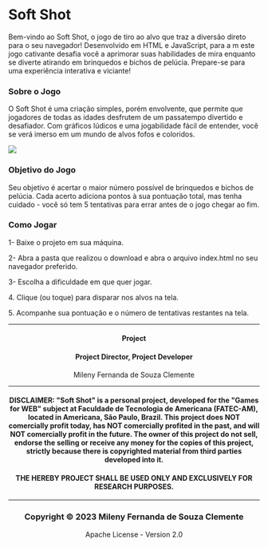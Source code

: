 # Soft Shot

<p>Bem-vindo ao Soft Shot, o jogo de tiro ao alvo que traz a diversão direto para o seu navegador! 
  Desenvolvido em HTML e JavaScript, para a m este jogo cativante desafia você a aprimorar suas habilidades de mira enquanto se diverte atirando em brinquedos e bichos de pelúcia. Prepare-se para uma experiência interativa e viciante!
</p>
<h3>Sobre o Jogo</h3>
<p>O Soft Shot é uma criação simples, porém envolvente, que permite que jogadores de todas as idades desfrutem de um passatempo divertido e desafiador. Com gráficos lúdicos e uma jogabilidade fácil de entender, você se verá imerso em um mundo de alvos fofos e coloridos.</p>
    <img align="center" src="image/PrintTela.png">



<h3>Objetivo do Jogo</h3>

<p>Seu objetivo é acertar o maior número possível de brinquedos e bichos de pelúcia. Cada acerto adiciona pontos à sua pontuação total, mas tenha cuidado - você só tem 5 tentativas para errar antes de o jogo chegar ao fim.</p>

<h3>Como Jogar</h3>
<p>1- Baixe o projeto em sua máquina.</p>
<p>2- Abra a pasta que realizou o download e abra o arquivo index.html no seu navegador preferido.</p>
<p>3- Escolha a dificuldade em que quer jogar.</p>
<p>4. Clique (ou toque) para disparar nos alvos na tela.</p>
<p>5. Acompanhe sua pontuação e o número de tentativas restantes na tela.</p>


  <hr>

<h4 align="center"> Project </h4>
<h4 align="center"> Project Director, Project Developer </h4> 

<p align="center"> Mileny Fernanda de Souza Clemente </p>

<hr>

<h4 align="center"> DISCLAIMER: "Soft Shot" is a personal project, developed for the "Games for WEB" subject at Faculdade de Tecnologia de Americana (FATEC-AM), located in Americana, São Paulo, Brazil. This project does NOT comercially profit today, has NOT comercially profited in the past, and will NOT comercially profit in the future. The owner of this project do not sell, endorse the selling or receive any money for the copies of this project, strictly because there is copyrighted material from third parties developed into it. </h4>
<h4 align="center"> THE HEREBY PROJECT SHALL BE USED ONLY AND EXCLUSIVELY FOR RESEARCH PURPOSES.</h4>

<hr>

<h3 align="center"> Copyright © 2023 Mileny Fernanda de Souza Clemente </h3>
<p align="center"> Apache License - Version 2.0</p>

